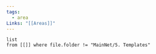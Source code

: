 ```yaml
---
tags:
  - area
Links: "[[Areas]]"
---
```

```dataview
list
from [[]] where file.folder != "MainNet/5. Templates"
```

